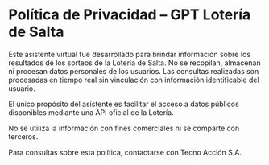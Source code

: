 # Política de Privacidad – GPT Lotería de Salta

Este asistente virtual fue desarrollado para brindar información sobre los resultados de los sorteos de la Lotería de Salta. No se recopilan, almacenan ni procesan datos personales de los usuarios. Las consultas realizadas son procesadas en tiempo real sin vinculación con información identificable del usuario.

El único propósito del asistente es facilitar el acceso a datos públicos disponibles mediante una API oficial de la Lotería.

No se utiliza la información con fines comerciales ni se comparte con terceros.

Para consultas sobre esta política, contactarse con Tecno Acción S.A.

